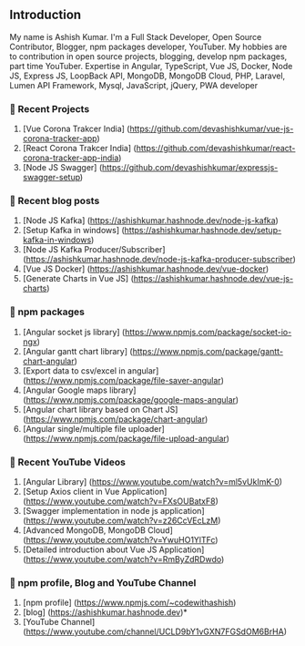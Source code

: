 ## Introduction

My name is Ashish Kumar. I'm a Full Stack Developer, Open Source Contributor, Blogger, npm packages developer, YouTuber. My hobbies are to contribution in open source projects, blogging, develop npm packages, part time YouTuber. Expertise in Angular, TypeScript, Vue JS, Docker, Node JS, Express JS, LoopBack API, MongoDB, MongoDB Cloud, PHP, Laravel, Lumen API Framework, Mysql, JavaScript, jQuery, PWA developer

### 📜 Recent Projects

1. [Vue Corona Trakcer India] (https://github.com/devashishkumar/vue-js-corona-tracker-app)
2. [React Corona Trakcer India] (https://github.com/devashishkumar/react-corona-tracker-app-india)
3. [Node JS Swagger] (https://github.com/devashishkumar/expressjs-swagger-setup)

### 📜 Recent blog posts

1. [Node JS Kafka] (https://ashishkumar.hashnode.dev/node-js-kafka)
2. [Setup Kafka in windows] (https://ashishkumar.hashnode.dev/setup-kafka-in-windows)
3. [Node JS Kafka Producer/Subscriber] (https://ashishkumar.hashnode.dev/node-js-kafka-producer-subscriber)
4. [Vue JS Docker] (https://ashishkumar.hashnode.dev/vue-docker)
5. [Generate Charts in Vue JS] (https://ashishkumar.hashnode.dev/vue-js-charts)

### 📜 npm packages

1. [Angular socket js library] (https://www.npmjs.com/package/socket-io-ngx)
2. [Angular gantt chart library] (https://www.npmjs.com/package/gantt-chart-angular)
3. [Export data to csv/excel in angular] (https://www.npmjs.com/package/file-saver-angular)
4. [Angular Google maps library] (https://www.npmjs.com/package/google-maps-angular)
5. [Angular chart library based on Chart JS] (https://www.npmjs.com/package/chart-angular)
6. [Angular single/multiple file uploader] (https://www.npmjs.com/package/file-upload-angular)

### 📜 Recent YouTube Videos

1. [Angular Library] (https://www.youtube.com/watch?v=ml5vUkImK-0)
2. [Setup Axios client in Vue Application] (https://www.youtube.com/watch?v=FXsOUBatxF8)
3. [Swagger implementation in node js application] (https://www.youtube.com/watch?v=z26CcVEcLzM)
4. [Advanced MongoDB, MongoDB Cloud] (https://www.youtube.com/watch?v=YwuHO1YlTFc)
5. [Detailed introduction about Vue JS Application] (https://www.youtube.com/watch?v=RmByZdRDwdo)

### 📜 npm profile, Blog and YouTube Channel

1. [npm profile] (https://www.npmjs.com/~codewithashish)
2. [blog] (https://ashishkumar.hashnode.dev)*
3. [YouTube Channel] (https://www.youtube.com/channel/UCLD9bY1vGXN7FGSdOM6BrHA)


